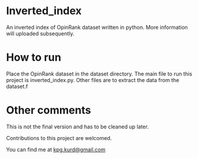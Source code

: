 # Inverted_index
An inverted index of ‫‪OpinRank dataset‬‬ written in python. More information will uploaded subsequently.

# How to run
Place the OpinRank dataset in the dataset directory.
The main file to run this project is inverted_index.py.
Other files are to extract the data from the dataset.f

# Other comments
This is not the final version and has to be cleaned up later.

Contributions to this project are welcomed.

You can find me at kpg.kurd@gmail.com
